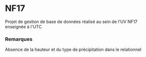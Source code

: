 NF17
====

Projet de gestion de base de données réalisé au sein de l'UV NF17 enseignée à l'UTC

### Remarques

Absence de la hauteur et du type de précipitation dans le relationnel
